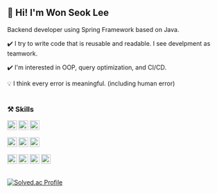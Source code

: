 
## 👋 Hi! I'm Won Seok Lee
Backend developer using Spring Framework based on Java. <br>

✔️ I try to write code that is reusable and readable. I see develpment as teamwork.<br>

✔️ I'm interested in OOP, query optimization, and CI/CD. <br>

💡 I think every error is meaningful. (including human error)<br><br>

 
### ⚒️ Skills 

<img src="https://img.shields.io/badge/Spring Boot-6DB33F?style=plastic&logo=springboot&logoColor=white" height=22px/> <img src="https://img.shields.io/badge/Spring Data JPA-6DB33F?style=plastic&logo=spring&logoColor=white" height=22px/> <img src="https://img.shields.io/badge/Spring Security-6DB33F?style=plastic&logo=springsecurity&logoColor=white" height=22px/>

<img src="https://img.shields.io/badge/QueryDSL-0094F5?style=plastic&logo=querydsl&logoColor=white" height=22px/> <img src="https://img.shields.io/badge/MySQL-4479A1?style=plastic&logo=mysql&logoColor=white" height=22px/> <img src="https://img.shields.io/badge/PostgreSQL-4169E1?style=plastic&logo=postgresql&logoColor=white" height=22px/>

<img src="https://img.shields.io/badge/Github Actions-2088FF?style=plastic&logo=githubactions&logoColor=white" height=22px/> <img src="https://img.shields.io/badge/Docker-2496ED?style=plastic&logo=docker&logoColor=white" height=22px/> 
<img src="https://img.shields.io/badge/AWS-FF9900?style=plastic&logo=amazonaws&logoColor=white" height=22px/> <img src="https://img.shields.io/badge/Linux-FCC624?style=plastic&logo=linux&logoColor=white" height=22px/> 
 <br> <br>


[![Solved.ac Profile](http://mazassumnida.wtf/api/v2/generate_badge?boj=wonseok2877)](https://solved.ac/wonseok2877/)
